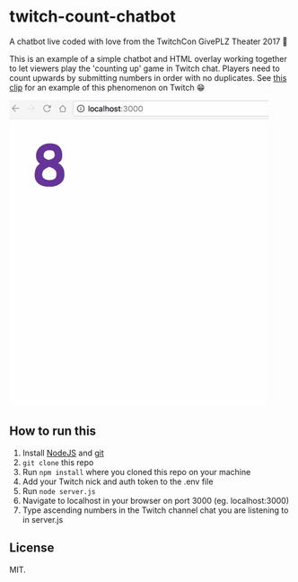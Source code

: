 # twitch-count-chatbot

A chatbot live coded with love from the TwitchCon GivePLZ Theater 2017 💜

This is an example of a simple chatbot and HTML overlay working together to let viewers play the 'counting up' game in Twitch chat. Players need to count upwards by submitting numbers in order with no duplicates. See [this clip](https://www.youtube.com/watch?v=6TmW0ycjKPs) for an example of this phenomenon on Twitch 😁

![counter gif screenshot](counter.gif)


## How to run this

1. Install [NodeJS](https://nodejs.org) and [git](https://git-scm.com/)
2. `git clone` this repo
3. Run `npm install` where you cloned this repo  on your machine
4. Add your Twitch nick and auth token to the .env file
5. Run `node server.js`
6. Navigate to localhost in your browser on port 3000 (eg. localhost:3000)
7. Type ascending numbers in the Twitch channel chat you are listening to in server.js

## License

MIT.
